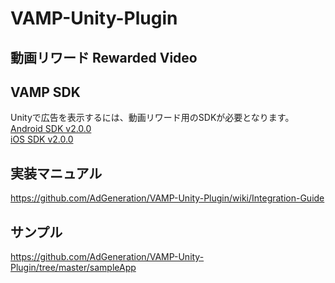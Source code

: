 # VAMP-Unity-Plugin
## 動画リワード Rewarded Video

## VAMP SDK
Unityで広告を表示するには、動画リワード用のSDKが必要となります。    
[Android SDK v2.0.0](https://github.com/AdGeneration/VAMP-Android-SDK/releases/tag/v2.0.0)    
[iOS SDK v2.0.0](https://github.com/AdGeneration/VAMP-iOS-SDK/releases/tag/2.0.0)

## 実装マニュアル
https://github.com/AdGeneration/VAMP-Unity-Plugin/wiki/Integration-Guide

## サンプル
https://github.com/AdGeneration/VAMP-Unity-Plugin/tree/master/sampleApp
